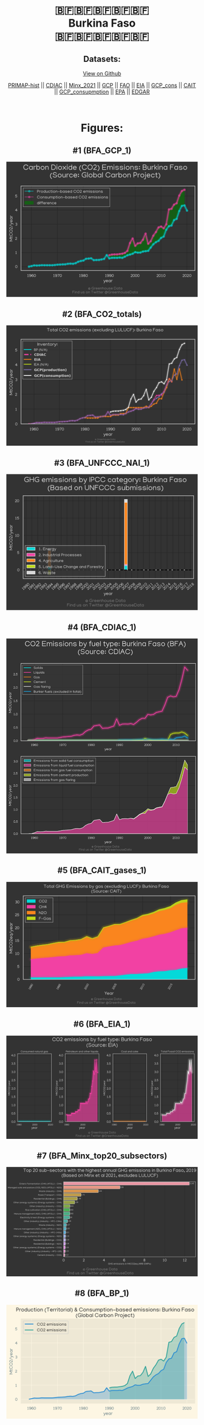 
<center>
<h1 align="center">
🇧🇫🇧🇫🇧🇫🇧🇫🇧🇫
<br>
Burkina Faso
<br>
🇧🇫🇧🇫🇧🇫🇧🇫🇧🇫
</h1>
<h2>Datasets:</h2>
<p><a href="https://github.com/dquintani/GreenhouseData/tree/master/country_data/BFA_Burkina Faso/data">View on Github</a>
<br></p><p><a href="data/BFA_PRIMAP-hist.csv">PRIMAP-hist</a> || <a href="data/BFA_CDIAC.csv">CDIAC</a> || <a href="data/BFA_Minx_2021.csv">Minx_2021</a> || <a href="data/BFA_GCP.csv">GCP</a> || <a href="data/BFA_FAO.csv">FAO</a> || <a href="data/BFA_EIA.csv">EIA</a> || <a href="data/BFA_GCP_cons.csv">GCP_cons</a> || <a href="data/BFA_CAIT.csv">CAIT</a> || <a href="data/BFA_GCP_consupmption.csv">GCP_consupmption</a> || <a href="data/BFA_EPA.csv">EPA</a> || <a href="data/BFA_EDGAR.csv">EDGAR</a></p><p><br></p>
<h1>Figures:</h1><h2>#1 (BFA_GCP_1)</h2>
<p><img alt="" src="figures/BFA_GCP_1.png" /></p><h2>#2 (BFA_CO2_totals)</h2>
<p><img alt="" src="figures/BFA_CO2_totals.png" /></p><h2>#3 (BFA_UNFCCC_NAI_1)</h2>
<p><img alt="" src="figures/BFA_UNFCCC_NAI_1.png" /></p><h2>#4 (BFA_CDIAC_1)</h2>
<p><img alt="" src="figures/BFA_CDIAC_1.png" /></p><h2>#5 (BFA_CAIT_gases_1)</h2>
<p><img alt="" src="figures/BFA_CAIT_gases_1.png" /></p><h2>#6 (BFA_EIA_1)</h2>
<p><img alt="" src="figures/BFA_EIA_1.png" /></p><h2>#7 (BFA_Minx_top20_subsectors)</h2>
<p><img alt="" src="figures/BFA_Minx_top20_subsectors.png" /></p><h2>#8 (BFA_BP_1)</h2>
<p><img alt="" src="figures/BFA_BP_1.png" /></p>